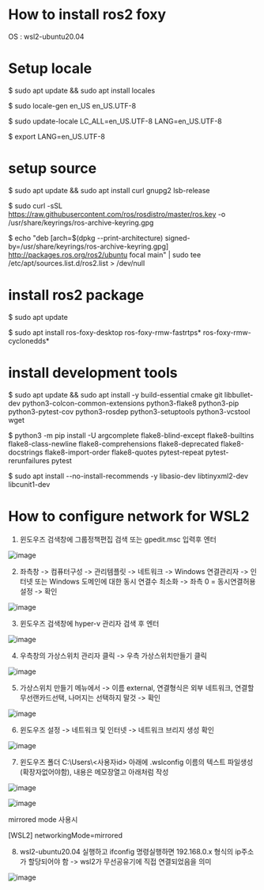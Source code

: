 # How to install ros2 foxy

OS : wsl2-ubuntu20.04

# Setup locale

$ sudo apt update && sudo apt install locales

$ sudo locale-gen en_US en_US.UTF-8

$ sudo update-locale LC_ALL=en_US.UTF-8 LANG=en_US.UTF-8

$ export LANG=en_US.UTF-8

# setup source

$ sudo apt update && sudo apt install curl gnupg2 lsb-release

$ sudo curl -sSL https://raw.githubusercontent.com/ros/rosdistro/master/ros.key -o /usr/share/keyrings/ros-archive-keyring.gpg

$ echo "deb [arch=$(dpkg --print-architecture) signed-by=/usr/share/keyrings/ros-archive-keyring.gpg] http://packages.ros.org/ros2/ubuntu focal main" | sudo tee /etc/apt/sources.list.d/ros2.list > /dev/null

# install ros2 package

$ sudo apt update

$ sudo apt install ros-foxy-desktop ros-foxy-rmw-fastrtps* ros-foxy-rmw-cyclonedds*
 
# install development tools

$ sudo apt update && sudo apt install -y build-essential cmake git libbullet-dev python3-colcon-common-extensions python3-flake8  python3-pip python3-pytest-cov python3-rosdep python3-setuptools python3-vcstool wget

$ python3 -m pip install -U argcomplete flake8-blind-except flake8-builtins flake8-class-newline flake8-comprehensions flake8-deprecated flake8-docstrings flake8-import-order flake8-quotes pytest-repeat pytest-rerunfailures pytest

$ sudo apt install --no-install-recommends -y libasio-dev libtinyxml2-dev libcunit1-dev


# How to configure network for WSL2
1. 윈도우즈 검색창에 그룹정책편집 검색 또는 gpedit.msc 입력후 엔터

![image](https://github.com/user-attachments/assets/c7f1d5c6-77e4-46f4-b082-926672a985be)

2. 좌측창 -> 컴퓨터구성 -> 관리템플릿 -> 네트워크 -> Windows 연결관리자 -> 인터넷 또는 Windows 도메인에 대한 동시 연결수 최소화 -> 좌측 0 = 동시연결허용 설정 -> 확인

![image](https://github.com/user-attachments/assets/d58a6961-d2fb-4e98-accf-e1dfc3dd0aa5)

3. 윈도우즈 검색창에 hyper-v 관리자 검색 후 엔터

![image](https://github.com/user-attachments/assets/fab0310a-f988-4904-8adf-fc8c2ac67cc5)

4. 우측창의 가상스위치 관리자 클릭 -> 우측 가상스위치만들기 클릭

![image](https://github.com/user-attachments/assets/34540f5f-4f7b-4b19-8abc-13bf45af9ee2)

5. 가상스위치 만들기 메뉴에서 -> 이름 external, 연결형식은 외부 네트워크, 연결할 무선랜카드선택, 나머지는 선택하지 말것 -> 확인

![image](https://github.com/user-attachments/assets/838af903-03d3-49e9-9e54-7b42a6e024df)

6. 윈도우즈 설정 -> 네트워크 및 인터넷 -> 네트워크 브리지 생성 확인

![image](https://github.com/user-attachments/assets/95349d22-86b4-4ecd-92a0-5fe1e8700afe)

7. 윈도우즈 폴더 C:\Users\\<사용자id> 아래에 .wslconfig 이름의 텍스트 파일생성(확장자없어야함), 내용은 메모장열고 아래처럼 작성

![image](https://github.com/user-attachments/assets/81bddf53-3865-404c-b0a2-6700988e8177)

![image](https://github.com/user-attachments/assets/600b1e19-99b6-4458-91ff-b26079700a7f)

mirrored mode 사용시

[WSL2]
networkingMode=mirrored

8. wsl2-ubuntu20.04 실행하고 ifconfig 명령실행하면 192.168.0.x 형식의 ip주소가 할당되어야 함 -> wsl2가 무선공유기에 직접 연결되었음을 의미

![image](https://github.com/user-attachments/assets/650ee692-d441-4e2d-a689-4e305a2827a4)
